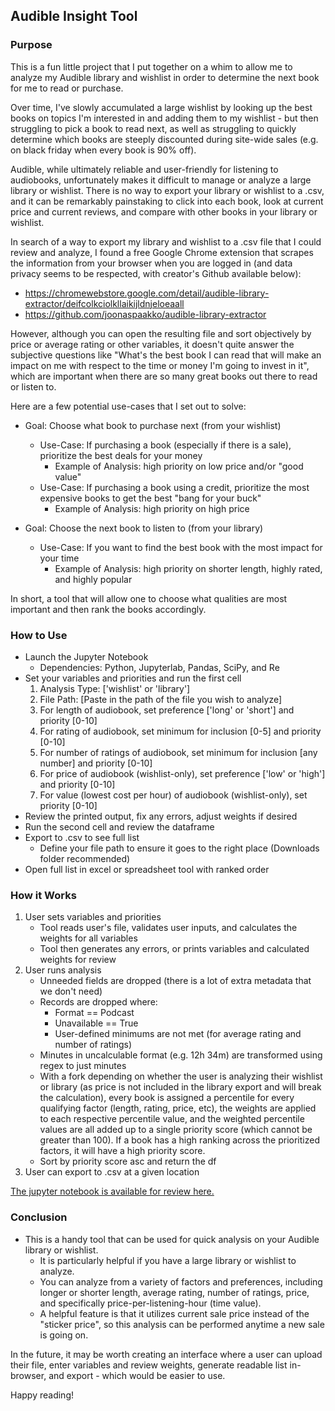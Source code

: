## Audible Insight Tool 


### Purpose 
This is a fun little project that I put together on a whim to allow me to analyze my Audible library and wishlist in order to determine the next book for me to read or purchase.

Over time, I've slowly accumulated a large wishlist by looking up the best books on topics I'm interested in and adding them to my wishlist - but then struggling to pick a book to read next, as well as struggling to quickly determine which books are steeply discounted during site-wide sales (e.g. on black friday when every book is 90% off).

Audible, while ultimately reliable and user-friendly for listening to audiobooks, unfortunately makes it difficult to manage or analyze a large library or wishlist. There is no way to export your library or wishlist to a .csv, and it can be remarkably painstaking to click into each book, look at current price and current reviews, and compare with other books in your library or wishlist.

In search of a way to export my library and wishlist to a .csv file that I could review and analyze, I found a free Google Chrome extension that scrapes the information from your browser when you are logged in (and data privacy seems to be respected, with creator's Github available below):
- https://chromewebstore.google.com/detail/audible-library-extractor/deifcolkciolkllaikijldnjeloeaall
- https://github.com/joonaspaakko/audible-library-extractor

However, although you can open the resulting file and sort objectively by price or average rating or other variables, it doesn't quite answer the subjective questions like "What's the best book I can read that will make an impact on me with respect to the time or money I'm going to invest in it", which are important when there are so many great books out there to read or listen to.

Here are a few potential use-cases that I set out to solve:
- Goal: Choose what book to purchase next (from your wishlist)
    - Use-Case: If purchasing a book (especially if there is a sale), prioritize the best deals for your money 
        - Example of Analysis: high priority on low price and/or "good value"
    - Use-Case: If purchasing a book using a credit, prioritize the most expensive books to get the best "bang for your buck"
        - Example of Analysis: high priority on high price

- Goal: Choose the next book to listen to (from your library)
    - Use-Case: If you want to find the best book with the most impact for your time
        - Example of Analysis: high priority on shorter length, highly rated, and highly popular

In short, a tool that will allow one to choose what qualities are most important and then rank the books accordingly.

### How to Use
- Launch the Jupyter Notebook
    - Dependencies: Python, Jupyterlab, Pandas, SciPy, and Re
- Set your variables and priorities and run the first cell
    1. Analysis Type: ['wishlist' or 'library']
    2. File Path: [Paste in the path of the file you wish to analyze]
    3. For length of audiobook, set preference ['long' or 'short'] and priority [0-10]
    4. For rating of audiobook, set minimum for inclusion [0-5] and priority [0-10]
    5. For number of ratings of audiobook, set minimum for inclusion [any number] and priority [0-10]
    6. For price of audiobook (wishlist-only), set preference ['low' or 'high'] and priority [0-10]
    7. For value (lowest cost per hour) of audiobook (wishlist-only), set priority [0-10]
- Review the printed output, fix any errors, adjust weights if desired 
- Run the second cell and review the dataframe
- Export to .csv to see full list
    - Define your file path to ensure it goes to the right place (Downloads folder recommended)
- Open full list in excel or spreadsheet tool with ranked order

### How it Works
1. User sets variables and priorities
    - Tool reads user's file, validates user inputs, and calculates the weights for all variables
    - Tool then generates any errors, or prints variables and calculated weights for review
2. User runs analysis
    - Unneeded fields are dropped (there is a lot of extra metadata that we don't need)
    - Records are dropped where:
        - Format == Podcast
        - Unavailable == True
        - User-defined minimums are not met (for average rating and number of ratings)
    - Minutes in uncalculable format (e.g. 12h 34m) are transformed using regex to just minutes
    - With a fork depending on whether the user is analyzing their wishlist or library (as price is not included in the library export and will break the calculation), every book is assigned a percentile for every qualifying factor (length, rating, price, etc), the weights are applied to each respective percentile value, and the weighted percentile values are all added up to a single priority score (which cannot be greater than 100). If a book has a high ranking across the prioritized factors, it will have a high priority score.
    - Sort by priority score asc and return the df
3. User can export to .csv at a given location

[The jupyter notebook is available for review here.](./python/audible_analysis_public.ipynb)

### Conclusion 
- This is a handy tool that can be used for quick analysis on your Audible library or wishlist.
    - It is particularly helpful if you have a large library or wishlist to analyze. 
    - You can analyze from a variety of factors and preferences, including longer or shorter length, average rating, number of ratings, price, and specifically price-per-listening-hour (time value).
    - A helpful feature is that it utilizes current sale price instead of the "sticker price", so this analysis can be performed anytime a new sale is going on.

In the future, it may be worth creating an interface where a user can upload their file, enter variables and review weights, generate readable list in-browser, and export - which would be easier to use.

Happy reading!